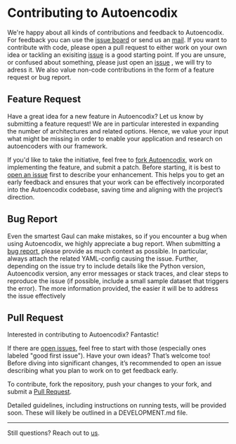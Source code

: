 # Contributing to Autoencodix
We're happy about all kinds of contributions and feedback to Autoencodix. For feedback you can use the [issue board](https://github.com/jan-forest/autoencodix/issues) or send us an [mail](mailto:jan.ewald@uni-leipzig.de). If you want to contribute with code, please open a pull request to either work on your own idea or tackling an exisiting [issue](https://github.com/jan-forest/autoencodix/issues) is a good starting point. If you are unsure, or confused about something, please just open an [issue](https://github.com/jan-forest/autoencodix/issues/new/choose) , we will try to adress it.
We also value non-code contributions in the form of a feature request or bug report.

## Feature Request

Have a great idea for a new feature in Autoencodix? Let us know by submitting a feature request!
We are in particular interested in expanding the number of architectures and related options. Hence, we value your input what might be missing in order to enable your application and research on autoencoders with our framework.

If you'd like to take the initiative, feel free to [fork Autoencodix](https://github.com/jan-forest/autoencodix/fork), work on implementing the feature, and submit a patch. Before starting, it is best to [open an issue](https://github.com/jan-forest/autoencodix/issues/new/choose) first to describe your enhancement. This helps you to get an early feedback and ensures that your work can be effectively incorporated into the Autoencodix codebase, saving time and aligning with the project’s direction.

## Bug Report
Even the smartest Gaul can make mistakes, so if you encounter a bug when using Autoencodix, we highly appreciate a bug report. 
When submitting a [bug report](https://github.com/jan-forest/autoencodix/issues/new/choose), please provide as much context as possible. In particular, always attach the related YAML-config causing the issue. Further, depending on the issue try to include details like the Python version, Autoencodix version, any error messages or stack traces, and clear steps to reproduce the issue (if possible, include a small sample dataset that triggers the error). The more information provided, the easier it will be to address the issue effectively

## Pull Request
Interested in contributing to Autoencodix? Fantastic!

If there are [open issues](https://github.com/jan-forest/autoencodix/issues), feel free to start with those (especially ones labeled "good first issue"). Have your own ideas? That’s welcome too! Before diving into significant changes, it’s recommended to open an issue describing what you plan to work on to get feedback early.

To contribute, fork the repository, push your changes to your fork, and submit a [Pull Request](https://github.com/jan-forest/autoencodix/compare).


Detailed guidelines, including instructions on running tests, will be provided soon. These will likely be outlined in a DEVELOPMENT.md file.

---
Still questions? Reach out to [us](mailto:jan.ewald@uni-leipzig.de).


